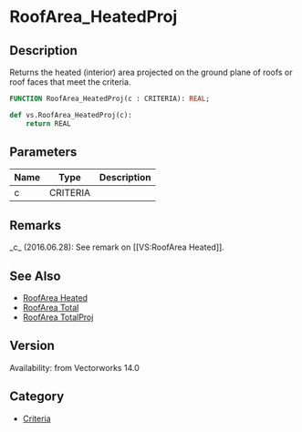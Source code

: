 # RoofArea_HeatedProj

## Description
Returns the heated (interior) area projected on the ground plane of roofs or roof faces that meet the criteria.

```pascal
FUNCTION RoofArea_HeatedProj(c : CRITERIA): REAL;
```

```python
def vs.RoofArea_HeatedProj(c):
    return REAL
```

## Parameters
|Name|Type|Description|
|---|---|---|
|c|CRITERIA|   |

## Remarks
\_c\_ (2016.06.28): See remark on [[VS:RoofArea Heated]].

## See Also
* [RoofArea Heated](RoofArea%20Heated.md)
* [RoofArea Total](RoofArea%20Total.md)
* [RoofArea TotalProj](RoofArea%20TotalProj.md)

## Version
Availability: from Vectorworks 14.0

## Category
* [Criteria](../Categories/Criteria.md)
